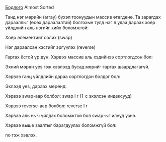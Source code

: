 [Бодлого](https://www.hackerrank.com/challenges/almost-sorted/problem?isFullScreen=true) Almost Sorted


Танд нэг мөрийн (array) бүхэл тоонуудын массив өгөгдөнө. Та зарагдах дарааллыг (өсөх дараалалтай) болгохын тулд нэг л удаа дараах хоёр үйлдлийн аль нэгийг хийх боломжтой:

Хоёр элементийг солих (swap)

Нэг дараалсан хэсгийг эргүүлэх (reverse)

Гаргах ёстой үр дүн:
Хэрвээ массив аль хэдийнээ сортлогдсон бол:

Эхний мөрөн yes гэж хэвлээд бусад мөрийг гаргах шаардлагагүй.

Хэрвээ ганц үйлдлийн дараа сортлогдон болдог бол:

Эхлээд yes, дараах мөрөнд:

Хэрвээ swap-аар болбол: swap l r (1-с эхэлсэн индексууд)

Хэрвээ reverse-аар болбол: reverse l r

Хэрвээ аль нь ч үйлдэх боломжтой бол swap-ыг илүүд үзнэ.

Хэрвээ выше заалтыг барагдуулах боломжгүй бол:

no гэж хэвлэх.

